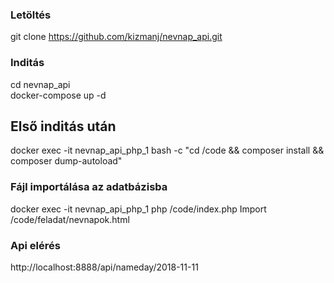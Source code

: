 ### Letöltés

git clone https://github.com/kizmanj/nevnap_api.git

### Inditás
cd nevnap_api  
docker-compose up -d  

## Első inditás után
docker exec -it nevnap_api_php_1 bash -c "cd /code && composer install && composer dump-autoload"  

### Fájl importálása az adatbázisba
docker exec -it nevnap_api_php_1 php /code/index.php Import /code/feladat/nevnapok.html

### Api elérés
http://localhost:8888/api/nameday/2018-11-11
